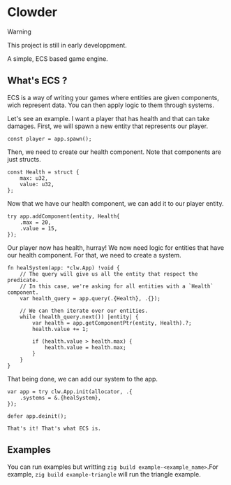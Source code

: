 # Clowder
> [!WARNING]
> This project is still in early developpment.

A simple, ECS based game engine.

## What's ECS ?
ECS is a way of writing your games where entities are given components, wich
represent data. You can then apply logic to them through systems.

Let's see an example. I want a player that has health and that can take damages.
First, we will spawn a new entity that represents our player.

```zig
const player = app.spawn();
```

Then, we need to create our health component. Note that components are just structs.

```zig
const Health = struct {
    max: u32,
    value: u32,
};
```

Now that we have our health component, we can add it to our player entity.

```zig
try app.addComponent(entity, Health{
    .max = 20,
    .value = 15,
});
```

Our player now has health, hurray! We now need logic for entities that have
our health component. For that, we need to create a system.

```zig
fn healSystem(app: *clw.App) !void {
    // The query will give us all the entity that respect the predicate.
    // In this case, we're asking for all entities with a `Health` component.
    var health_query = app.query(.{Health}, .{});

    // We can then iterate over our entities.
    while (health_query.next()) |entity| {
        var health = app.getComponentPtr(entity, Health).?;
        health.value += 1;

        if (health.value > health.max) {
            health.value = health.max;
        }
    }
}
```

That being done, we can add our system to the app.

```zig
var app = try clw.App.init(allocator, .{
    .systems = &.{healSystem},
});

defer app.deinit();

That's it! That's what ECS is.
```

## Examples
You can run examples but writting `zig build example-<example_name>`.For
example, `zig build example-triangle` will run the triangle example.